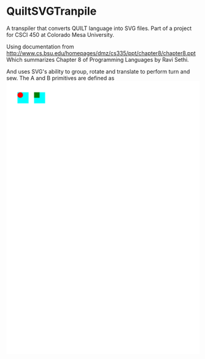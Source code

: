 # QuiltSVGTranpile

A transpiler that converts QUILT language into SVG files.  Part of a project for CSCI 450 at Colorado Mesa University.

Using documentation from http://www.cs.bsu.edu/homepages/dmz/cs335/ppt/chapter8/chapter8.ppt 
Which summarizes Chapter 8 of Programming Languages by Ravi Sethi.

And uses SVG's ability to group, rotate and translate to perform turn and sew.
The A and B primitives are defined as <img src="ExampleAB.svg"/>

